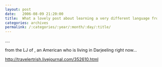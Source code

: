 ```yaml
---
layout: post
date:	2006-08-09 21:20:00
title:  What a lovely post about learning a very different language from your own...
categories: archives
permalink: /:categories/:year/:month/:day/:title/
---
```

....

from the LJ of <lj user="travelertrish">, an American who is living in Darjeeling right now...

<A href="http://travelertrish.livejournal.com/352610.html">http://travelertrish.livejournal.com/352610.html</A>
